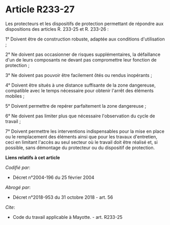 # Article R233-27

Les protecteurs et les dispositifs de protection permettant de répondre aux dispositions des articles R. 233-25 et R.
233-26 :

1° Doivent être de construction robuste, adaptée aux conditions d'utilisation ; 

2° Ne doivent pas occasionner de risques supplémentaires, la défaillance d'un de leurs composants ne devant pas compromettre
leur fonction de protection ; 

3° Ne doivent pas pouvoir être facilement ôtés ou rendus inopérants ; 

4° Doivent être situés à une distance suffisante de la zone dangereuse, compatible avec le temps nécessaire pour obtenir
l'arrêt des éléments mobiles ; 

5° Doivent permettre de repérer parfaitement la zone dangereuse ; 

6° Ne doivent pas limiter plus que nécessaire l'observation du cycle de travail ; 

7° Doivent permettre les interventions indispensables pour la mise en place ou le remplacement des éléments ainsi que pour
les travaux d'entretien, ceci en limitant l'accès au seul secteur où le travail doit être réalisé et, si possible, sans
démontage du protecteur ou du dispositif de protection.

**Liens relatifs à cet article**

_Codifié par_:

  - Décret n°2004-196 du 25 février 2004

_Abrogé par_:

  - Décret n°2018-953 du 31 octobre 2018 - art. 56

_Cite_:

  - Code du travail applicable à Mayotte. - art. R233-25
